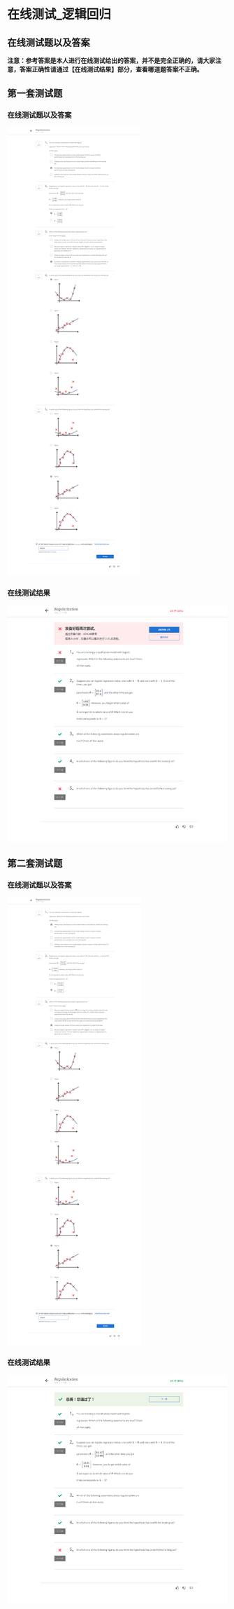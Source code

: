 # 在线测试_逻辑回归
## 在线测试题以及答案
**注意：参考答案是本人进行在线测试给出的答案，并不是完全正确的，请大家注意，答案正确性请通过【在线测试结果】部分，查看哪道题答案不正确。**  
## 第一套测试题
### 在线测试题以及答案
![在线测试_测试题以及答案](amWiki/images/001/03-Week3/2-Regularization/25-在线测试_测试题以及答案_正则化1.jpg)  
### 在线测试结果
![在线测试_测试结果](amWiki/images/001/03-Week3/2-Regularization/26-在线测试_测试结果_正则化1.jpg)  
## 第二套测试题
### 在线测试题以及答案
![在线测试_测试题以及答案](amWiki/images/001/03-Week3/2-Regularization/27-在线测试_测试题以及答案_正则化2.jpg)  
### 在线测试结果
![在线测试_测试结果](amWiki/images/001/03-Week3/2-Regularization/28-在线测试_测试结果_正则化2.jpg)
